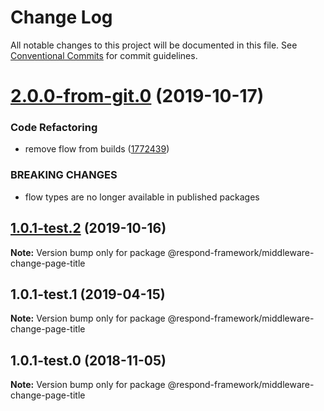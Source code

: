 # Change Log

All notable changes to this project will be documented in this file.
See [Conventional Commits](https://conventionalcommits.org) for commit guidelines.

# [2.0.0-from-git.0](https://github.com/respond-framework/rudy/tree/master/packages/middleware-change-page-title/compare/@respond-framework/middleware-change-page-title@1.0.1-test.2...@respond-framework/middleware-change-page-title@2.0.0-from-git.0) (2019-10-17)


### Code Refactoring

* remove flow from builds ([1772439](https://github.com/respond-framework/rudy/tree/master/packages/middleware-change-page-title/commit/1772439))


### BREAKING CHANGES

* flow types are no longer available in published
packages





## [1.0.1-test.2](https://github.com/respond-framework/rudy/tree/master/packages/middleware-change-page-title/compare/@respond-framework/middleware-change-page-title@1.0.1-test.1...@respond-framework/middleware-change-page-title@1.0.1-test.2) (2019-10-16)

**Note:** Version bump only for package @respond-framework/middleware-change-page-title





## 1.0.1-test.1 (2019-04-15)

**Note:** Version bump only for package @respond-framework/middleware-change-page-title





## 1.0.1-test.0 (2018-11-05)

**Note:** Version bump only for package @respond-framework/middleware-change-page-title
